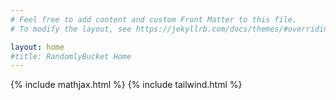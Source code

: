 ```yaml
---
# Feel free to add content and custom Front Matter to this file.
# To modify the layout, see https://jekyllrb.com/docs/themes/#overriding-theme-defaults

layout: home
#title: RandomlyBucket Home
---
```


{% include mathjax.html %}
{% include tailwind.html %}

